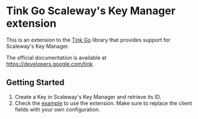 # Tink Go Scaleway's Key Manager extension

This is an extension to the [Tink Go](https://github.com/tink-crypto/tink-go)
library that provides support for Scaleway's Key Manager.

The official documentation is available at https://developers.google.com/tink.

## Getting Started

1. Create a Key in Scaleway's Key Manager and retrieve its ID.
2. Check the [example](./integration/scwkms/scw_kms_client_test.go) to use the
   extension. Make sure to replace the client fields with your own
   configuration.

